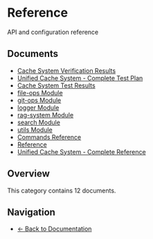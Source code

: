 # Reference

API and configuration reference

## Documents

- [Cache System Verification Results](./03-reference-cache-system-verification-results.md)
- [Unified Cache System - Complete Test Plan](./03-reference-cache-test-plan-complete.md)
- [Cache System Test Results](./03-reference-cache-test-results.md)
- [file-ops Module](./99-misc-api-file-ops.md)
- [git-ops Module](./99-misc-api-git-ops.md)
- [logger Module](./99-misc-api-logger.md)
- [rag-system Module](./99-misc-api-rag-system.md)
- [search Module](./99-misc-api-search.md)
- [utils Module](./99-misc-api-utils.md)
- [Commands Reference](./commands-reference.md)
- [Reference](./README.md)
- [Unified Cache System - Complete Reference](./unified-cache-system-complete.md)

## Overview

This category contains 12 documents.

## Navigation

- [← Back to Documentation](../)
